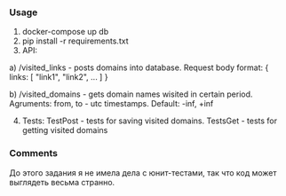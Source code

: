 ### Usage

1) docker-compose up db
2) pip install -r requirements.txt
3) API:

a) /visited_links - posts domains into database. 
Request body format: {
    links: [
        "link1",
        "link2",
        ...
    ]
}

b) /visited_domains - gets domain names wisited in certain period.
Agruments: from, to - utc timestamps. Default: -inf, +inf

4) Tests:
    TestPost - tests for saving visited domains.
    TestsGet - tests for getting visited domains


### Comments

До этого задания я не имела дела с юнит-тестами, так что код может выглядеть весьма странно.
    
